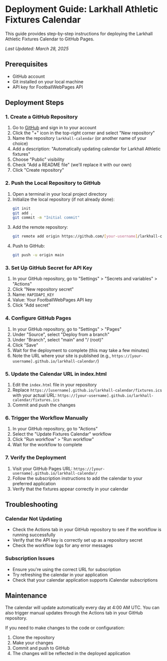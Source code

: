 # Deployment Guide: Larkhall Athletic Fixtures Calendar

This guide provides step-by-step instructions for deploying the Larkhall Athletic Fixtures Calendar to GitHub Pages.

*Last Updated: March 28, 2025*

## Prerequisites

- GitHub account
- Git installed on your local machine
- API key for FootballWebPages API

## Deployment Steps

### 1. Create a GitHub Repository

1. Go to [GitHub](https://github.com) and sign in to your account
2. Click the "+" icon in the top-right corner and select "New repository"
3. Name the repository `larkhall-calendar` (or another name of your choice)
4. Add a description: "Automatically updating calendar for Larkhall Athletic fixtures"
5. Choose "Public" visibility
6. Check "Add a README file" (we'll replace it with our own)
7. Click "Create repository"

### 2. Push the Local Repository to GitHub

1. Open a terminal in your local project directory
2. Initialize the local repository (if not already done):
   ```bash
   git init
   git add .
   git commit -m "Initial commit"
   ```
3. Add the remote repository:
   ```bash
   git remote add origin https://github.com/[your-username]/larkhall-calendar.git
   ```
4. Push to GitHub:
   ```bash
   git push -u origin main
   ```

### 3. Set Up GitHub Secret for API Key

1. In your GitHub repository, go to "Settings" > "Secrets and variables" > "Actions"
2. Click "New repository secret"
3. Name: `RAPIDAPI_KEY`
4. Value: Your FootballWebPages API key
5. Click "Add secret"

### 4. Configure GitHub Pages

1. In your GitHub repository, go to "Settings" > "Pages"
2. Under "Source", select "Deploy from a branch"
3. Under "Branch", select "main" and "/ (root)"
4. Click "Save"
5. Wait for the deployment to complete (this may take a few minutes)
6. Note the URL where your site is published (e.g., `https://[your-username].github.io/larkhall-calendar/`)

### 5. Update the Calendar URL in index.html

1. Edit the `index.html` file in your repository
2. Replace `https://[username].github.io/larkhall-calendar/fixtures.ics` with your actual URL:
   `https://[your-username].github.io/larkhall-calendar/fixtures.ics`
3. Commit and push the changes

### 6. Trigger the Workflow Manually

1. In your GitHub repository, go to "Actions"
2. Select the "Update Fixtures Calendar" workflow
3. Click "Run workflow" > "Run workflow"
4. Wait for the workflow to complete

### 7. Verify the Deployment

1. Visit your GitHub Pages URL: `https://[your-username].github.io/larkhall-calendar/`
2. Follow the subscription instructions to add the calendar to your preferred application
3. Verify that the fixtures appear correctly in your calendar

## Troubleshooting

### Calendar Not Updating

- Check the Actions tab in your GitHub repository to see if the workflow is running successfully
- Verify that the API key is correctly set up as a repository secret
- Check the workflow logs for any error messages

### Subscription Issues

- Ensure you're using the correct URL for subscription
- Try refreshing the calendar in your application
- Check that your calendar application supports iCalendar subscriptions

## Maintenance

The calendar will update automatically every day at 4:00 AM UTC. You can also trigger manual updates through the Actions tab in your GitHub repository.

If you need to make changes to the code or configuration:

1. Clone the repository
2. Make your changes
3. Commit and push to GitHub
4. The changes will be reflected in the deployed application
